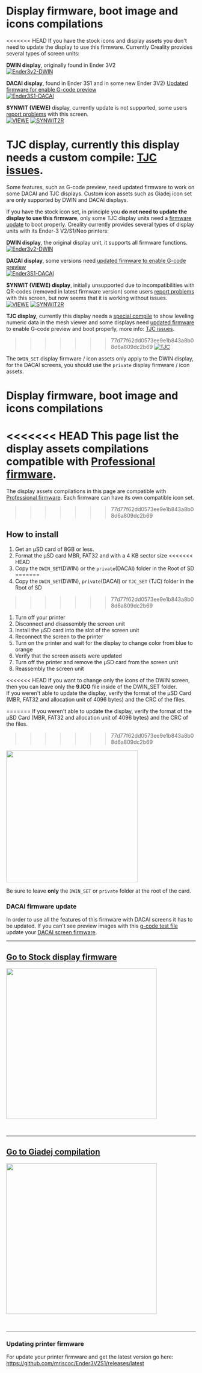 # Display firmware, boot image and icons compilations

<<<<<<< HEAD
If you have the stock icons and display assets you don't need to update the display to use this firmware. Currently Creality provides several types of screen units:

**DWIN display**, originally found in Ender 3V2  
[![Ender3v2-DWIN](https://user-images.githubusercontent.com/2745567/156829365-a58a3afc-77e3-40b9-9e16-5edfe3073de8.jpg)](https://raw.githubusercontent.com/mriscoc/Ender3V2S1/Ender3V2S1-Released/display%20assets/displays/DWIN.jpg)

**DACAI display**, found in Ender 3S1 and in some new Ender 3V2) [Updated firmware for enable G-code preview](https://github.com/mriscoc/Ender3V2S1/blob/Ender3V2S1-Released/display%20assets/dacai_update.zip?raw=true)  
[![Ender3S1-DACAI](https://user-images.githubusercontent.com/2745567/156829472-2c38a4ab-bdde-4c21-b78f-a30692c96500.jpg)](https://raw.githubusercontent.com/mriscoc/Ender3V2S1/Ender3V2S1-Released/display%20assets/displays/DACAI.jpg)
  
**SYNWIT (VIEWE)** display, currently update is not supported, some users [report problems](https://github.com/mriscoc/Ender3V2S1/issues/323) with this screen.   
[![VIEWE](https://user-images.githubusercontent.com/2745567/163235004-1d3f1ed4-e149-4ca8-ae60-438df5f0b70a.png)](https://raw.githubusercontent.com/mriscoc/Ender3V2S1/Ender3V2S1-Released/display%20assets/displays/SYNWIT1.jpg)
[![SYNWIT2R](https://user-images.githubusercontent.com/2745567/209407402-25053f01-6a5d-4c76-90c8-da5aec43100c.png)](https://raw.githubusercontent.com/mriscoc/Ender3V2S1/Ender3V2S1-Released/display%20assets/displays/SYNWIT2.jpg)

**TJC** display, currently this display needs a custom compile: [TJC issues](https://github.com/mriscoc/Ender3V2S1/issues/542).  
=======
Some features, such as G-code preview, need updated firmware to work on some DACAI and TJC displays. Custom icon assets such as Giadej icon set are only supported by DWIN and DACAI displays.

If you have the stock icon set, in principle you **do not need to update the display to use this firmware**, only some TJC display units need a [firmware update](https://github.com/mriscoc/Ender3V2S1/blob/Ender3V2S1-Released/display%20assets/tjc_update.zip?raw=true) to boot properly. Creality currently provides several types of display units with its Ender-3 V2/S1/Neo printers:

**DWIN display**, the original display unit, it supports all firmware functions.  
[![Ender3v2-DWIN](https://user-images.githubusercontent.com/2745567/156829365-a58a3afc-77e3-40b9-9e16-5edfe3073de8.jpg)](https://raw.githubusercontent.com/mriscoc/Ender3V2S1/Ender3V2S1-Released/display%20assets/displays/DWIN.jpg)

**DACAI display**, some versions need [updated firmware to enable G-code preview](https://github.com/mriscoc/Ender3V2S1/blob/Ender3V2S1-Released/display%20assets/dacai_update.zip?raw=true)  
[![Ender3S1-DACAI](https://user-images.githubusercontent.com/2745567/156829472-2c38a4ab-bdde-4c21-b78f-a30692c96500.jpg)](https://raw.githubusercontent.com/mriscoc/Ender3V2S1/Ender3V2S1-Released/display%20assets/displays/DACAI.jpg)
  
**SYNWIT (VIEWE) display**, initially unsupported due to incompatibilities with QR-codes (removed in latest firmware version) some users [report problems](https://github.com/mriscoc/Ender3V2S1/issues/323) with this screen, but now seems that it is working without issues.   
[![VIEWE](https://user-images.githubusercontent.com/2745567/163235004-1d3f1ed4-e149-4ca8-ae60-438df5f0b70a.png)](https://raw.githubusercontent.com/mriscoc/Ender3V2S1/Ender3V2S1-Released/display%20assets/displays/SYNWIT1.jpg)
[![SYNWIT2R](https://user-images.githubusercontent.com/2745567/209407402-25053f01-6a5d-4c76-90c8-da5aec43100c.png)](https://raw.githubusercontent.com/mriscoc/Ender3V2S1/Ender3V2S1-Released/display%20assets/displays/SYNWIT2.jpg)

**TJC display**, currently this display needs a [special compile](https://github.com/mriscoc/Special_Configurations/releases/tag/tjc) to show leveling numeric data in the mesh viewer and some displays need [updated firmware](https://github.com/mriscoc/Ender3V2S1/blob/Ender3V2S1-Released/display%20assets/tjc_update.zip?raw=true) to enable G-code preview and boot properly, 
more info: [TJC issues](https://github.com/mriscoc/Ender3V2S1/issues/542).  
>>>>>>> 77d77f62dd0573ee9e1b843a8b08d6a809dc2b69
[![TJC](https://user-images.githubusercontent.com/2745567/206931166-24185525-e377-472e-9bed-37a39aab24fb.jpg)](https://raw.githubusercontent.com/mriscoc/Ender3V2S1/Ender3V2S1-Released/display%20assets/displays/TJC.jpg)

The `DWIN_SET` display firmware / icon assets only apply to the DWIN display, for the DACAI screens, you should use the `private` display firmware / icon assets.

# Display firmware, boot image and icons compilations
<<<<<<< HEAD
This page list the display assets compilations compatible with [Professional firmware](https://github.com/mriscoc/Ender3V2S1/releases/latest).
=======
The display assets compilations in this page are compatible with [Professional firmware](https://github.com/mriscoc/Ender3V2S1/releases/latest). Each firmware can have its own compatible icon set.
>>>>>>> 77d77f62dd0573ee9e1b843a8b08d6a809dc2b69

## How to install
1. Get an µSD card of 8GB or less.
1. Format the µSD card MBR, FAT32 and with a 4 KB sector size
<<<<<<< HEAD
1. Copy the `DWIN_SET`(DWIN) or the `private`(DACAI) folder in the Root of SD
=======
1. Copy the `DWIN_SET`(DWIN), `private`(DACAI) or `TJC_SET` (TJC) folder in the Root of SD
>>>>>>> 77d77f62dd0573ee9e1b843a8b08d6a809dc2b69
1. Turn off your printer
1. Disconnect and disassembly the screen unit
1. Install the µSD card into the slot of the screen unit
1. Reconnect the screen to the printer
1. Turn on the printer and wait for the display to change color from blue to
  orange
1. Verify that the screen assets were updated
1. Turn off the printer and remove the µSD card from the screen unit
1. Reassembly the screen unit  
  
<<<<<<< HEAD
If you want to change only the icons of the DWIN screen, then you can leave only the **9.ICO** file
inside of the DWIN_SET folder.  
If you weren't able to update the display, verify the format of the µSD Card
(MBR, FAT32 and allocation unit of 4096 bytes) and the CRC of the files.

=======
If you weren't able to update the display, verify the format of the µSD Card
(MBR, FAT32 and allocation unit of 4096 bytes) and the CRC of the files.
>>>>>>> 77d77f62dd0573ee9e1b843a8b08d6a809dc2b69
  
<img src="https://raw.githubusercontent.com/mriscoc/Ender3V2S1/Ender3V2S1-Released/display%20assets/DWIN_SET-folder.jpg" height="350" />  

Be sure to leave **only** the `DWIN_SET` or `private` folder at the root of the card.  

### DACAI firmware update
In order to use all the features of this firmware with DACAI screens it has to be updated.
If you can't see preview images with this [g-code test file](https://github.com/mriscoc/Ender3V2S1/raw/Ender3V2S1-Released/slicer%20scripts/cura/SimpleCuraTest.gcode) update your [DACAI screen firmware](dacai_update.zip).
<br>
  
---

## [Go to Stock display firmware](https://github.com/mriscoc/Ender3V2S1/tree/Ender3V2S1-Released/display%20assets/stock)  

<a href=https://github.com/mriscoc/Ender3V2S1/tree/Ender3V2S1-Released/display%20assets/stock><img src="https://raw.githubusercontent.com/mriscoc/Ender3V2S1/Ender3V2S1-Released/display%20assets/stock/preview1.jpg" height="400" /></a>  
  
<br>
  
---

## [Go to Giadej compilation](https://github.com/mriscoc/Ender3V2S1/tree/Ender3V2S1-Released/display%20assets/Giadej%20compilation)

<a href=https://github.com/mriscoc/Ender3V2S1/tree/Ender3V2S1-Released/display%20assets/Giadej%20compilation><img src="https://raw.githubusercontent.com/mriscoc/Ender3V2S1/Ender3V2S1-Released/display%20assets/Giadej%20compilation/preview1.jpg"  height="400" /></a>  
  
<br>
  
---

### Updating printer firmware
For update your printer firmware and get the latest version go here: <https://github.com/mriscoc/Ender3V2S1/releases/latest>  
